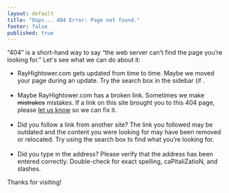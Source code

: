 ```yaml
---
layout: default
title: "Oops... 404 Error: Page not found."
footer: false
published: true
---
```


  <p>&#8220;404&#8221; is a short-hand way to say &#8220;the web server can&#8217;t find the page you&#8217;re looking for.&#8221; Let's see what we can do about it:</p>

<ul>
  <li>RayHightower.com gets updated from time to time. Maybe we moved your page during an update. Try the search box in the sidebar (if .</li>
  <br/>
  <li>Maybe RayHightower.com has a broken link. Sometimes we make <strike>mistrakes</strike> mistakes. If a link on this site brought you to this 404 page, please <a href="/contact">let us know</a> so we can fix it.</li>
  <br/>
  <li>Did you follow a link from another site? The link you followed may be outdated and the content you were looking for may have been removed or relocated. Try using the search box to find what you’re looking for.</li>
  <br/>
  <li>Did you type in the address? Please verify that the address has been entered correctly. Double-check for exact spelling, caPitaliZatioN, and slashes.</li>
</ul>

<p>Thanks for visiting!</p>
